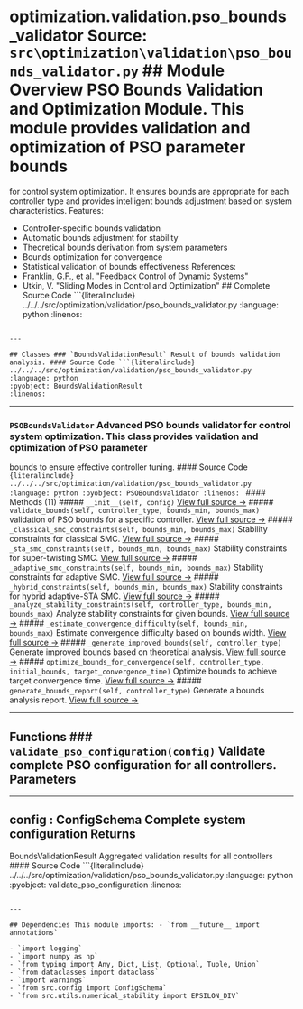 # optimization.validation.pso_bounds_validator **Source:** `src\optimization\validation\pso_bounds_validator.py` ## Module Overview PSO Bounds Validation and Optimization Module. This module provides validation and optimization of PSO parameter bounds

for control system optimization. It ensures bounds are appropriate for each controller
type and provides intelligent bounds adjustment based on system characteristics. Features:
- Controller-specific bounds validation
- Automatic bounds adjustment for stability
- Theoretical bounds derivation from system parameters
- Bounds optimization for convergence
- Statistical validation of bounds effectiveness References:
- Franklin, G.F., et al. "Feedback Control of Dynamic Systems"
- Utkin, V. "Sliding Modes in Control and Optimization" ## Complete Source Code ```{literalinclude} ../../../src/optimization/validation/pso_bounds_validator.py
:language: python
:linenos:
```

---

## Classes ### `BoundsValidationResult` Result of bounds validation analysis. #### Source Code ```{literalinclude} ../../../src/optimization/validation/pso_bounds_validator.py
:language: python
:pyobject: BoundsValidationResult
:linenos:
```

---

### `PSOBoundsValidator` Advanced PSO bounds validator for control system optimization. This class provides validation and optimization of PSO parameter

bounds to ensure effective controller tuning. #### Source Code ```{literalinclude} ../../../src/optimization/validation/pso_bounds_validator.py
:language: python
:pyobject: PSOBoundsValidator
:linenos:
``` #### Methods (11) ##### `__init__(self, config)` [View full source →](#method-psoboundsvalidator-__init__) ##### `validate_bounds(self, controller_type, bounds_min, bounds_max)` validation of PSO bounds for a specific controller. [View full source →](#method-psoboundsvalidator-validate_bounds) ##### `_classical_smc_constraints(self, bounds_min, bounds_max)` Stability constraints for classical SMC. [View full source →](#method-psoboundsvalidator-_classical_smc_constraints) ##### `_sta_smc_constraints(self, bounds_min, bounds_max)` Stability constraints for super-twisting SMC. [View full source →](#method-psoboundsvalidator-_sta_smc_constraints) ##### `_adaptive_smc_constraints(self, bounds_min, bounds_max)` Stability constraints for adaptive SMC. [View full source →](#method-psoboundsvalidator-_adaptive_smc_constraints) ##### `_hybrid_constraints(self, bounds_min, bounds_max)` Stability constraints for hybrid adaptive-STA SMC. [View full source →](#method-psoboundsvalidator-_hybrid_constraints) ##### `_analyze_stability_constraints(self, controller_type, bounds_min, bounds_max)` Analyze stability constraints for given bounds. [View full source →](#method-psoboundsvalidator-_analyze_stability_constraints) ##### `_estimate_convergence_difficulty(self, bounds_min, bounds_max)` Estimate convergence difficulty based on bounds width. [View full source →](#method-psoboundsvalidator-_estimate_convergence_difficulty) ##### `_generate_improved_bounds(self, controller_type)` Generate improved bounds based on theoretical analysis. [View full source →](#method-psoboundsvalidator-_generate_improved_bounds) ##### `optimize_bounds_for_convergence(self, controller_type, initial_bounds, target_convergence_time)` Optimize bounds to achieve target convergence time. [View full source →](#method-psoboundsvalidator-optimize_bounds_for_convergence) ##### `generate_bounds_report(self, controller_type)` Generate a bounds analysis report. [View full source →](#method-psoboundsvalidator-generate_bounds_report)

---

## Functions ### `validate_pso_configuration(config)` Validate complete PSO configuration for all controllers. Parameters
----------
config : ConfigSchema Complete system configuration Returns
-------
BoundsValidationResult Aggregated validation results for all controllers #### Source Code ```{literalinclude} ../../../src/optimization/validation/pso_bounds_validator.py
:language: python
:pyobject: validate_pso_configuration
:linenos:
```

---

## Dependencies This module imports: - `from __future__ import annotations`

- `import logging`
- `import numpy as np`
- `from typing import Any, Dict, List, Optional, Tuple, Union`
- `from dataclasses import dataclass`
- `import warnings`
- `from src.config import ConfigSchema`
- `from src.utils.numerical_stability import EPSILON_DIV`
